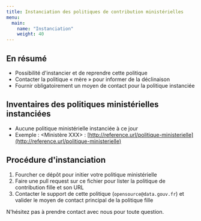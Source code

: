 ```yaml
---
title: Instanciation des politiques de contribution ministérielles
menu: 
  main:
    name: "Instanciation"
    weight: 40
---
```


## En résumé

 * Possibilité d'instancier et de reprendre cette politique
 * Contacter la politique « mère » pour informer de la déclinaison
 * Fournir obligatoirement un moyen de contact pour la politique instanciée

## Inventaires des politiques ministérielles instanciées

 * Aucune politique ministérielle instanciée à ce jour
 * Exemple : <Ministère XXX> : [http://reference.url/politique-ministerielle](http://reference.url/politique-ministerielle)
 
## Procédure d'instanciation
 
 1. Fourcher ce dépôt pour initier votre politique ministérielle
 2. Faire une pull request sur ce fichier pour lister la politique de contribution fille et son URL
 3. Contacter le support de cette politique (`opensource@data.gouv.fr`) et valider le moyen de contact principal de la politique fille
 
N'hésitez pas à prendre contact avec nous pour toute question.
